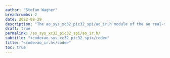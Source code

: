 ```yaml
---
author: "Stefan Wagner"
breadcrumbs: 2
date: 2022-08-29
description: "The ao_sys_xc32_pic32_spi/ao_ir.h module of the ao real-time operating system."
draft: true
permalink: /ao_sys_xc32_pic32_spi/ao_ir.h/ 
subtitle: "<code>ao_sys_xc32_pic32_spi</code>"
title: "<code>ao_ir.h</code>"
toc: true
---
```



